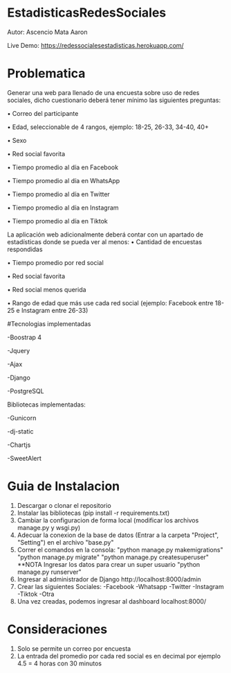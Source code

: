 # EstadisticasRedesSociales

Autor: Ascencio Mata Aaron 

Live Demo: https://redessocialesestadisticas.herokuapp.com/

# Problematica
Generar una web para llenado de una encuesta sobre uso de redes sociales, 
dicho cuestionario deberá tener mínimo las siguientes preguntas:

• Correo del participante

• Edad, seleccionable de 4 rangos, ejemplo: 18-25, 26-33, 34-40, 40+

• Sexo

• Red social favorita 

• Tiempo promedio al día en Facebook

• Tiempo promedio al día en WhatsApp

• Tiempo promedio al día en Twitter

• Tiempo promedio al día en Instagram

• Tiempo promedio al día en Tiktok


La aplicación web adicionalmente deberá contar con un apartado de estadísticas donde se pueda ver al 
menos:
• Cantidad de encuestas respondidas

• Tiempo promedio por red social

• Red social favorita

• Red social menos querida

• Rango de edad que más use cada red social (ejemplo: Facebook entre 18-25 e Instagram entre 
26-33)

#Tecnologias implementadas

-Boostrap 4

-Jquery

-Ajax

-Django

-PostgreSQL


Bibliotecas implementadas:

-Gunicorn

-dj-static

-Chartjs

-SweetAlert



# Guia  de Instalacion 

1. Descargar o clonar el repositorio
2. Instalar las bibliotecas (pip install -r requirements.txt)
3. Cambiar la configuracion de forma local (modificar los archivos manage.py y wsgi.py)
4. Adecuar la conexion de la base de datos (Entrar a la carpeta "Project", "Setting") en el archivo "base.py"
5. Correr el comandos en la consola:
   "python manage.py makemigrations"
   "python manage.py migrate"
   "python manage.py createsuperuser"
   **NOTA Ingresar los datos para crear un super usuario
   "python manage.py runserver"
6. Ingresar al administrador de Django http://localhost:8000/admin
7. Crear las siguientes Sociales:
  -Facebook
  -Whatsapp
  -Twitter
  -Instagram
  -Tiktok
  -Otra
8. Una vez creadas, podemos ingresar al dashboard localhost:8000/

# Consideraciones 
1. Solo se permite un correo por encuesta
2. La entrada del promedio por cada red social es en decimal por ejemplo 4.5 = 4 horas con 30 minutos
